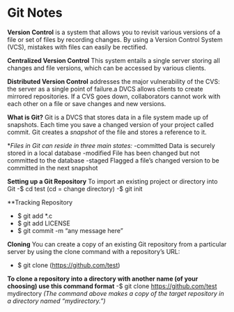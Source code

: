 # Git Notes
 
 **Version Control** is a system that allows you to revisit various versions of a file or set of files by recording changes.
 By using a Version Control System (VCS), mistakes with files can easily be rectified.
 
 **Centralized Version Control** This system entails a single server storing all changes and file versions, which can be accessed by various clients.
 
 **Distributed Version Control**  addresses the major vulnerability of the CVS: the server as a single point of failure.a DVCS allows clients to create mirrored repositories.
 If a CVS goes down, collaborators cannot work with each other on a file or save changes and new versions.
 
 **What is Git?**
 Git is a DVCS that stores data in a file system made up of snapshots.
 Each time you save a changed version of your project called commit. Git creates a *snapshot* of the file and stores a reference to it.
 
 **Files in Git can reside in three main states:*
 -committed Data is securely stored in a local database
 -modified  File has been changed but not committed to the database
 -staged Flagged a file’s changed version to be committed in the next snapshot
 
 **Setting up a Git Repository**
 To import an existing project or directory into Git
 -$ cd test (cd = change directory)
 -$ git init
 
 **Tracking Repository 
- $ git add *.c
- $ git add LICENSE
- $ git commit -m “any message here”

**Cloning**
 You can create a copy of an existing Git repository from a particular server by using the clone command with a repository’s URL:
 - $ git clone (https://github.com/test)

**To clone a repository into a directory with another name (of your choosing) use this command format**
-$ git clone https://github.com/test mydirectory *(The command above makes a copy of the target repository in a directory named “mydirectory.”)*

 
